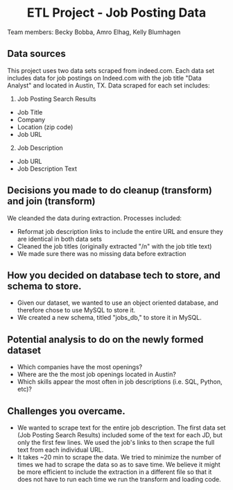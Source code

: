 # <center>ETL Project - Job Posting Data</center>

Team members:
Becky Bobba, Amro Elhag, Kelly Blumhagen

## Data sources
This project uses two data sets scraped from indeed.com. Each data set includes data for job postings on Indeed.com with the job title "Data Analyst" and located in Austin, TX. Data scraped for each set includes:

1. Job Posting Search Results
* Job Title
* Company
* Location (zip code)
* Job URL

2. Job Description
* Job URL
* Job Description Text

## Decisions you made to do cleanup (transform) and join (transform)
We cleanded the data during extraction. Processes included:
* Reformat job description links to include the entire URL and ensure they are identical in both data sets
* Cleaned the job titles (originally extracted "/n" with the job title text)
* We made sure there was no missing data before extraction

## How you decided on database tech to store, and schema to store.
* Given our dataset, we wanted to use an object oriented database, and therefore chose to use MySQL to store it.
* We created a new schema, titled "jobs_db," to store it in MySQL.  

## Potential analysis to do on the newly formed dataset
* Which companies have the most openings?
* Where are the the most job openings located in Austin?
* Which skills appear the most often in job descriptions (i.e. SQL, Python, etc)? 

## Challenges you overcame.
* We wanted to scrape text for the entire job description. The first data set (Job Posting Search Results) included some of the text for each JD, but only the first few lines. We used the job's links to then scrape the full text from each individual URL. 
* It takes ~20 min to scrape the data. We tried to minimize the number of times we had to scrape the data so as to save time. We believe it might be more efficient to include the extraction in a different file so that it does not have to run each time we run the transform and loading code.
